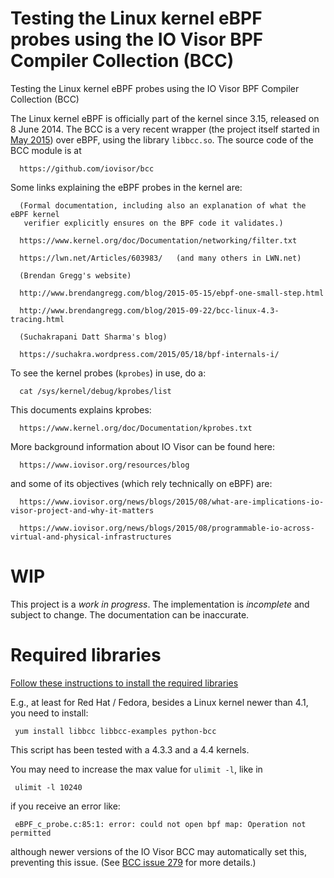 # Testing the Linux kernel eBPF probes using the IO Visor BPF Compiler Collection (BCC)

Testing the Linux kernel eBPF probes using the IO Visor BPF Compiler Collection (BCC)

The Linux kernel eBPF is officially part of the kernel since 3.15, released on 8 June
2014. The BCC is a very recent wrapper (the project itself started in [May 2015](https://github.com/iovisor/bcc/graphs/contributors))
over eBPF, using the library `libbcc.so`. The source code of the BCC module is at

      https://github.com/iovisor/bcc

Some links explaining the eBPF probes in the kernel are:

      (Formal documentation, including also an explanation of what the eBPF kernel
       verifier explicitly ensures on the BPF code it validates.)

      https://www.kernel.org/doc/Documentation/networking/filter.txt

      https://lwn.net/Articles/603983/   (and many others in LWN.net)

      (Brendan Gregg's website)

      http://www.brendangregg.com/blog/2015-05-15/ebpf-one-small-step.html

      http://www.brendangregg.com/blog/2015-09-22/bcc-linux-4.3-tracing.html

      (Suchakrapani Datt Sharma's blog)

      https://suchakra.wordpress.com/2015/05/18/bpf-internals-i/

To see the kernel probes (`kprobes`) in use, do a:

      cat /sys/kernel/debug/kprobes/list

This documents explains kprobes:

      https://www.kernel.org/doc/Documentation/kprobes.txt

More background information about IO Visor can be found here:

      https://www.iovisor.org/resources/blog

and some of its objectives (which rely technically on eBPF) are:

      https://www.iovisor.org/news/blogs/2015/08/what-are-implications-io-visor-project-and-why-it-matters

      https://www.iovisor.org/news/blogs/2015/08/programmable-io-across-virtual-and-physical-infrastructures

# WIP

This project is a *work in progress*. The implementation is *incomplete* and
subject to change. The documentation can be inaccurate.

# Required libraries

[Follow these instructions to install the required libraries](https://github.com/iovisor/bcc/blob/master/INSTALL.md)

E.g., at least for Red Hat / Fedora, besides a Linux kernel newer than 4.1, you need to install:

     yum install libbcc libbcc-examples python-bcc

This script has been tested with a 4.3.3 and a 4.4 kernels.

You may need to increase the max value for `ulimit -l`, like in

     ulimit -l 10240

if you receive an error like:

     eBPF_c_probe.c:85:1: error: could not open bpf map: Operation not permitted

although newer versions of the IO Visor BCC may automatically set this, preventing this issue. (See [BCC issue 279](https://github.com/iovisor/bcc/pull/279) for more details.)

